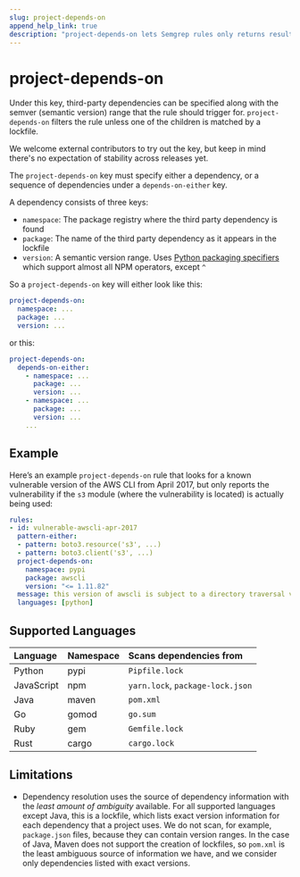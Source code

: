 ```yaml
---
slug: project-depends-on
append_help_link: true
description: "project-depends-on lets Semgrep rules only returns results if the project depends on a specific version of a third-party package."
---
```


# project-depends-on

Under this key, third-party dependencies can be specified along with the semver (semantic version) range that the rule should trigger for. `project-depends-on` filters the rule unless one of the children is matched by a lockfile. 

We welcome external contributors to try out the key, but keep in mind there's no expectation of stability across releases yet.

The `project-depends-on` key must specify either a dependency, or a sequence of dependencies under a `depends-on-either` key.

A dependency consists of three keys:

* `namespace`: The package registry where the third party dependency is found
* `package`: The name of the third party dependency as it appears in the lockfile
* `version`: A semantic version range. Uses [Python packaging specifiers](https://packaging.pypa.io/en/latest/specifiers.html) which support almost all NPM operators, except `^`

So a `project-depends-on` key will either look like this:
```yaml
project-depends-on:
  namespace: ...
  package: ...
  version: ...
```
or this:
```yaml
project-depends-on:
  depends-on-either:
    - namespace: ...
      package: ...
      version: ...
    - namespace: ...
      package: ...
      version: ...
    ...
```

## Example

Here’s an example `project-depends-on` rule that looks for a known vulnerable version of the AWS CLI from April 2017, but only reports the vulnerability if the `s3` module (where the vulnerability is located) is actually being used:

```yaml
rules:
- id: vulnerable-awscli-apr-2017
  pattern-either:
  - pattern: boto3.resource('s3', ...)
  - pattern: boto3.client('s3', ...)
  project-depends-on:
    namespace: pypi
    package: awscli
    version: "<= 1.11.82"
  message: this version of awscli is subject to a directory traversal vulnerability in the s3 module
  languages: [python]
```

## Supported Languages

| Language   | Namespace  | Scans dependencies from          |
|:---------- |:-----------|:---------------------------------|
| Python     | pypi       | `Pipfile.lock`                   |
| JavaScript | npm        | `yarn.lock`, `package-lock.json` |
| Java       | maven      | `pom.xml`                        |
| Go         | gomod      | `go.sum`                         |
| Ruby       | gem        | `Gemfile.lock`                   |
| Rust       | cargo      | `cargo.lock`                     |

## Limitations

* Dependency resolution uses the source of dependency information with the *least amount of ambiguity* available. For all supported languages except Java, this is a lockfile, which lists exact version information for each dependency that a project uses. We do not scan, for example, `package.json` files, because they can contain version ranges. In the case of Java, Maven does not support the creation of lockfiles, so `pom.xml` is the least ambiguous source of information we have, and we consider only dependencies listed with exact versions.